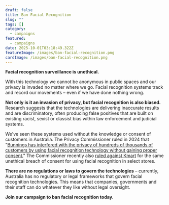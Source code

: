 ```yaml
---
draft: false
title: Ban Facial Recognition
slug: ""
tags: []
category:
  - campaigns
featured:
  - campaigns
date: 2025-10-01T03:18:49.322Z
featureImage: /images/ban-facial-recognition.png
cardImage: /images/ban-facial-recognition.png
---
```

**Facial recognition surveillance is unethical.**

With this technology we cannot be anonymous in public spaces and our privacy is invaded no matter where we go. Facial recognition systems track and record our movements – even if we have done nothing wrong.

**Not only is it an invasion of privacy, but facial recognition is also biased.** Research suggests that the technologies are delivering inaccurate results and are discriminatory, often producing false positives that are built on existing racist, sexist or classist bias within law enforcement and judicial systems.

We've seen these systems used without the knowledge or consent of customers in Australia. The Privacy Commissioner ruled in 2024 that "[Bunnings has interfered with the privacy of hundreds of thousands of customers by using facial recognition technology without gaining proper consent.](https://www.abc.net.au/news/2024-11-19/oaic-investigation-into-bunnings-facial-recognition/104613700)" The Commissioner recently also [ruled against Kmart](https://www.abc.net.au/news/2025-09-18/kmart-facial-recognition-technology-privacy-commissioner/105785802) for the same unethical breach of consent for using facial recognition in select stores.

**There are no regulations or laws to govern the technologies** – currently, Australia has no regulatory or legal frameworks that govern facial recognition technologies. This means that companies, governments and their staff can do whatever they like without legal oversight.

**Join our campaign to ban facial recognition today.**

<link href='https://actionnetwork.org/css/style-embed-v3.css' rel='stylesheet' type='text/css' /><script src='https://actionnetwork.org/widgets/v5/form/facial-recognition-sign-up?format=js&source=widget'></script><div id='can-form-area-facial-recognition-sign-up' style='width: 100%'><!-- this div is the target for our HTML insertion --></div>